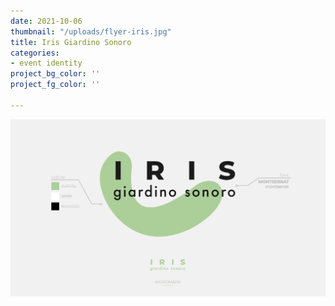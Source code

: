 ```yaml
---
date: 2021-10-06
thumbnail: "/uploads/flyer-iris.jpg"
title: Iris Giardino Sonoro
categories:
- event identity
project_bg_color: ''
project_fg_color: ''

---
```

![](/uploads/identita-iris-giardino-sonoro.jpg)